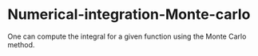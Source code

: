# Numerical-integration-Monte-carlo
One can compute the integral for a given function using the Monte Carlo method.
